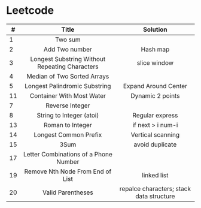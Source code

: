 
# Leetcode

| #      | Title     | Solution     |
| ---------- | :-----------:  | :-----------: |
| 1     | Two sum     |      |
| 2     | Add Two number     | Hash map     |
| 3     | Longest Substring Without Repeating Characters| slice window      |
| 4     | Median of Two Sorted Arrays     |       |
| 5     | Longest Palindromic Substring     | Expand Around Center |
| 11    | Container With Most Water     | Dynamic 2 points |
| 7     | Reverse Integer     |  |
| 8     | String to Integer (atoi)     | Regular express   |
| 13    | Roman to Integer     | if next > i num-i   |
| 14    | Longest Common Prefix     | Vertical scanning   |
| 15    | 3Sum     |avoid duplicate   |
| 17    |  Letter Combinations of a Phone Number     |  |
| 19    | Remove Nth Node From End of List     |linked list   |
| 20    |  Valid Parentheses     | repalce characters; stack data structure |
